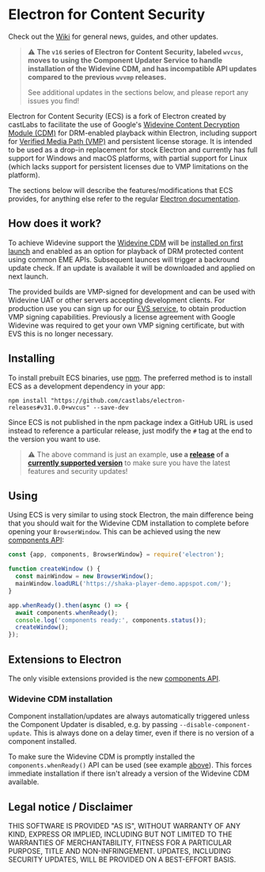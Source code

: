 # Electron for Content Security

Check out the [Wiki](../../wiki) for general news, guides, and other updates.

> :warning: **The `v16` series of Electron for Content Security, labeled `wvcus`, moves to using the Component Updater Service to handle installation of the Widevine CDM, and has incompatible API updates compared to the previous `wvvmp` releases.**
>
> See additional updates in the sections below, and please report any issues you find!

Electron for Content Security (ECS) is a fork of Electron created by castLabs to facilitate the use of Google's [Widevine Content Decryption Module (CDM)](../../wiki/CDM) for DRM-enabled playback within Electron, including support for [Verified Media Path (VMP)](../../wiki/VMP) and persistent license storage. It is intended to be used as a drop-in replacement for stock Electron and currently has full support for Windows and macOS platforms, with partial support for Linux (which lacks support for persistent licenses due to VMP limitations on the platform).

The sections below will describe the features/modifications that ECS provides, for anything else refer to the regular [Electron documentation](https://www.electronjs.org/docs).

## How does it work?

To achieve Widevine support the [Widevine CDM](../../wiki/CDM) will be [installed on first launch](#widevine-cdm-installation) and enabled as an option for playback of DRM protected content using common EME APIs. Subsequent launces will trigger a backround update check. If an update is available it will be downloaded and applied on next launch.

The provided builds are VMP-signed for development and can be used with Widevine UAT or other servers accepting development clients. For production use you can sign up for our [EVS service](../../wiki/EVS), to obtain production VMP signing capabilities. Previously a license agreement with Google Widevine was required to get your own VMP signing certificate, but with EVS this is no longer necessary.

## Installing

To install prebuilt ECS binaries, use [npm](https://docs.npmjs.com/). The preferred method is to install ECS as a development dependency in your app:

```
npm install "https://github.com/castlabs/electron-releases#v31.0.0+wvcus" --save-dev
```

Since ECS is not published in the npm package index a GitHub URL is used instead to reference a particular release, just modify the `#` tag at the end to the version you want to use.

> :warning: The above command is just an example, **use a [release](https://github.com/castlabs/electron-releases/releases) of a [currently supported version](https://github.com/castlabs/electron-releases/wiki#supported-versions)** to make sure you have the latest features and security updates!

## Using

Using ECS is very similar to using stock Electron, the main difference being that you should wait for the Widevine CDM installation to complete before opening your `BrowserWindow`. This can be achieved using the new [components API](docs/api/components.md):

```javascript
const {app, components, BrowserWindow} = require('electron');

function createWindow () {
  const mainWindow = new BrowserWindow();
  mainWindow.loadURL('https://shaka-player-demo.appspot.com/');
}

app.whenReady().then(async () => {
  await components.whenReady();
  console.log('components ready:', components.status());
  createWindow();
});
```

## Extensions to Electron

The only visible extensions provided is the new [components API](docs/api/components.md).

### Widevine CDM installation

Component installation/updates are always automatically triggered unless the Component Updater is disabled, e.g. by passing `--disable-component-update`. This is always done on a delay timer, even if there is no version of a component installed.

To make sure the Widevine CDM is promptly installed the `components.whenReady()` API can be used (see example [above](#using)). This forces immediate installation if there isn't already a version of the Widevine CDM available.

## Legal notice / Disclaimer

THIS SOFTWARE IS PROVIDED "AS IS", WITHOUT WARRANTY OF ANY KIND, EXPRESS OR IMPLIED, INCLUDING BUT NOT LIMITED TO THE WARRANTIES OF MERCHANTABILITY, FITNESS FOR A PARTICULAR PURPOSE, TITLE AND NON-INFRINGEMENT. UPDATES, INCLUDING SECURITY UPDATES, WILL BE PROVIDED ON A BEST-EFFORT BASIS.

